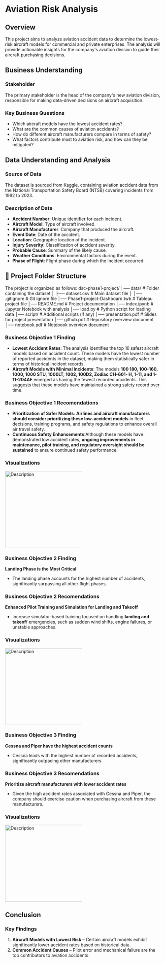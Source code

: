 
# Aviation Risk Analysis

## Overview
This project aims to analyze aviation accident data to determine the lowest-risk aircraft models for commercial and private enterprises. The analysis will provide actionable insights for the company's aviation division to guide their aircraft purchasing decisions.

## Business Understanding
### Stakeholder
The primary stakeholder is the head of the company's new aviation division, responsible for making data-driven decisions on aircraft acquisition.

### Key Business Questions
- Which aircraft models have the lowest accident rates?
- What are the common causes of aviation accidents?
- How do different aircraft manufacturers compare in terms of safety?
- What factors contribute most to aviation risk, and how can they be mitigated?

## Data Understanding and Analysis
### Source of Data
The dataset is sourced from Kaggle, containing aviation accident data from the National Transportation Safety Board (NTSB) covering incidents from 1962 to 2023.

### Description of Data
- **Accident Number**: Unique identifier for each incident.
- **Aircraft Model**: Type of aircraft involved.
- **Aircraft Manufacturer**: Company that produced the aircraft.
- **Event Date**: Date of the accident.
- **Location**: Geographic location of the incident.
- **Injury Severity**: Classification of accident severity.
- **Probable Cause**: Summary of the likely cause.
- **Weather Conditions**: Environmental factors during the event.
- **Phase of Flight**: Flight phase during which the incident occurred.

## 📂 Project Folder Structure

The project is organized as follows:
dsc-phase1-project/ │── data/ # Folder containing the dataset │ ├── dataset.csv # Main dataset file │ │── .gitignore # Git ignore file │── Phase1-project-Dashboard.twb # Tableau project file │── README.md # Project documentation │── index.ipynb # Jupyter Notebook with analysis │── load.py # Python script for loading data │── script/ # Additional scripts (if any) │── presentation.pdf # Slides for project presentation │── github.pdf # Repository overview document │── notebook.pdf # Notebook overview document

 ### Business Objective 1 Finding
  - **Lowest Accident Rates**: The analysis identifies the top 10 safest aircraft models based on accident count. These models 
    have the lowest number of reported accidents in the dataset, making them statistically safer in terms of historical incident 
    records.
 - **Aircraft Models with Minimal Incidents**: The models **100 180, 100-160, 1000, 1000 STU, 1000LT, 1002, 100D2, Zodiac CH-601- 
    H, 1-11, and 1-11-204AF** emerged as having the fewest recorded accidents. This suggests that these models have maintained a 
    strong safety record over time.

 ### Business Objective 1 Recomendations
- **Prioritization of Safer Models**: **Airlines and aircraft manufacturers should consider prioritizing these low-accident 
    models** in fleet decisions, training programs, and safety regulations to enhance overall air travel safety.
- **Continuous Safety Enhancements**:Although these models have demonstrated low accident rates, **ongoing improvements in 
    maintenance, pilot training, and regulatory oversight should be sustained** to ensure continued safety performance.
### Visualizations

 <img src="https://github.com/user-attachments/assets/3006b025-4275-4a45-af72-a3744cc57de7" alt="Description" width="250">

### Business Objective 2 Finding
  **Landing Phase is the Most Critical**
  - The landing phase accounts for the highest number of accidents, significantly surpassing all other flight phases.

### Business Objective 2 Recomendations
  **Enhanced Pilot Training and Simulation for Landing and Takeoff**
   - Increase simulator-based training focused on handling **landing and takeof**f emergencies, such as sudden wind shifts, 
    engine failures, or unstable approaches.

### Visualizations
  <img src="https://github.com/user-attachments/assets/dfec545d-582a-4bca-b95c-378ebf8dc935" alt="Description" width="250">


### Business Objective 3 Finding
  **Cessna and Piper have the highest accident counts**
  - Cessna leads with the highest number of recorded accidents, significantly outpacing other manufacturers
    
### Business Objective 3 Recomendations
  **Prioritize aircraft manufacturers with lower accident rates**
   - Given the high accident rates associated with Cessna and Piper, the company should exercise caution when purchasing aircraft 
     from these manufacturers.

 ### Visualizations
  <img src="https://github.com/user-attachments/assets/754b9920-535c-480d-8724-a4f0814dcda4" alt="Description" width="250">

## Conclusion
### Key Findings
1. **Aircraft Models with Lowest Risk** – Certain aircraft models exhibit significantly lower accident rates based on historical data.
2. **Common Accident Causes** – Pilot error and mechanical failure are the top contributors to aviation accidents.


